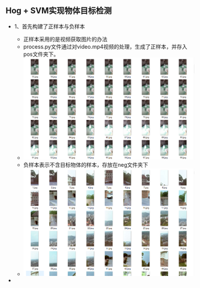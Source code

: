 ## Hog + SVM实现物体目标检测
- 1、首先构建了正样本与负样本
    - 正样本采用的是视频获取图片的办法
    - process.py文件通过对video.mp4视频的处理，生成了正样本，并存入pos文件夹下。
    - ![image](./result/pos_pic.png)
    - 负样本表示不含目标物体的样本，存放在neg文件夹下
    - ![image](./result/neg_pic.png)

- 